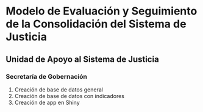 # Modelo de Evaluación y Seguimiento de la Consolidación del Sistema de Justicia
## Unidad de Apoyo al Sistema de Justicia
### Secretaría de Gobernación

1. Creación de base de datos general
2. Creación de base de datos con indicadores
3. Creación de app en Shiny
